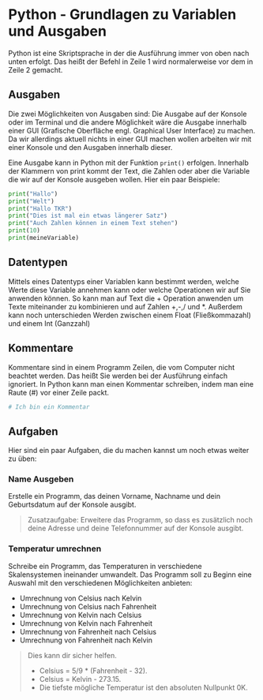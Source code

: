 # Python - Grundlagen zu Variablen und Ausgaben
Python ist eine Skriptsprache in der die Ausführung immer von oben nach unten erfolgt. Das heißt der Befehl in Zeile 1 wird normalerweise vor dem in Zeile 2 gemacht. 

## Ausgaben
Die zwei Möglichkeiten von Ausgaben sind: Die Ausgabe auf der Konsole oder im Terminal und die andere Möglichkeit wäre die Ausgabe innerhalb einer GUI (Grafische Oberfläche engl. Graphical User Interface) zu machen. Da wir allerdings aktuell nichts in einer GUI
machen wollen arbeiten wir mit einer Konsole und den Ausgaben innerhalb dieser. 

Eine Ausgabe kann in Python mit der Funktion `print()` erfolgen. Innerhalb der Klammern von print kommt der Text, die Zahlen oder aber die Variable die wir auf der Konsole ausgeben wollen. Hier ein paar Beispiele:

```python
print("Hallo")
print("Welt")
print("Hallo TKR")
print("Dies ist mal ein etwas längerer Satz")
print("Auch Zahlen können in einem Text stehen")
print(10)
print(meineVariable)
```

## Datentypen
Mittels eines Datentyps einer Variablen kann bestimmt werden, welche Werte diese Variable annehmen kann oder welche Operationen wir auf Sie anwenden können. 
So kann man auf Text die + Operation anwenden um Texte miteinander zu kombinieren und auf Zahlen 
 +,-,/ und *. Außerdem kann noch unterschieden Werden zwischen einem Float (Fließkommazahl) und einem Int (Ganzzahl)

## Kommentare
Kommentare sind in einem Programm Zeilen, die vom Computer nicht beachtet werden. Das heißt Sie werden bei der Ausführung einfach ignoriert. In Python kann man einen Kommentar schreiben, indem man eine Raute (#) vor einer Zeile packt.

```python
# Ich bin ein Kommentar
```

## Aufgaben
Hier sind ein paar Aufgaben, die du machen kannst um noch etwas weiter zu üben:

### Name Ausgeben
Erstelle ein Programm, das deinen Vorname, Nachname und dein Geburtsdatum auf der Konsole ausgibt.

> Zusatzaufgabe: Erweitere das Programm, so dass es zusätzlich noch deine Adresse und deine Telefonnummer auf der Konsole ausgibt. 

### Temperatur umrechnen
Schreibe ein Programm, das Temperaturen in verschiedene Skalensystemen ineinander umwandelt. Das Programm soll zu Beginn eine Auswahl mit den verschiedenen Möglichkeiten anbieten:

- Umrechnung von Celsius nach Kelvin
- Umrechnung von Celsius nach Fahrenheit
- Umrechnung von Kelvin nach Celsius
- Umrechnung von Kelvin nach Fahrenheit
- Umrechnung von Fahrenheit nach Celsius
- Umrechnung von Fahrenheit nach Kelvin

>Dies kann dir sicher helfen.
>- Celsius = 5/9 * (Fahrenheit - 32).
>- Celsius = Kelvin - 273.15.
>- Die tiefste mögliche Temperatur ist den absoluten Nullpunkt 0K.